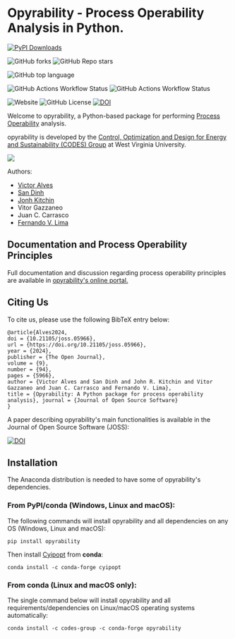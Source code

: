 # Opyrability - Process Operability Analysis in Python.

[![PyPI Downloads](https://static.pepy.tech/badge/opyrability)](https://pepy.tech/projects/opyrability)


![GitHub forks](https://img.shields.io/github/forks/codes-group/opyrability)
![GitHub Repo stars](https://img.shields.io/github/stars/codes-group/opyrability)


![GitHub top language](https://img.shields.io/github/languages/top/codes-group/opyrability)

![GitHub Actions Workflow Status](https://img.shields.io/github/actions/workflow/status/codes-group/opyrability/.github%2Fworkflows%2Fpython-publish.yml)
![GitHub Actions Workflow Status](https://img.shields.io/github/actions/workflow/status/codes-group/opyrability/.github%2Fworkflows%2Fpublish_conda.yml)


![Website](https://img.shields.io/website?url=https%3A%2F%2Fcodes-group.github.io%2Fopyrability%2F)
![GitHub License](https://img.shields.io/github/license/codes-group/opyrability)
[![DOI](https://joss.theoj.org/papers/10.21105/joss.05966/status.svg)](https://doi.org/10.21105/joss.05966)


Welcome to opyrability, a Python-based package for performing [Process Operability](https://www.sciencedirect.com/science/article/pii/S1474667017338028) analysis.

opyrability is developed by the [Control, Optimization and Design for Energy and Sustainability (CODES) Group](https://fernandolima.faculty.wvu.edu/) at West Virginia University.

![](/docs/opyrability_overview.png)

Authors:
- [Victor Alves](https://github.com/victoraalves)
- [San Dinh](https://github.com/sanqdinh)
- [Jonh Kitchin](https://github.com/jkitchin)
- Vitor Gazzaneo
- Juan C. Carrasco
- [Fernando V. Lima](https://github.com/fvlima-codes)

## Documentation and Process Operability Principles

Full documentation and discussion regarding process operability principles are available in [opyrability's online portal.](https://codes-group.github.io/opyrability/)

## Citing Us

To cite us, please use the following BibTeX entry below:

```
@article{Alves2024, 
doi = {10.21105/joss.05966}, 
url = {https://doi.org/10.21105/joss.05966}, 
year = {2024}, 
publisher = {The Open Journal}, 
volume = {9}, 
number = {94}, 
pages = {5966}, 
author = {Victor Alves and San Dinh and John R. Kitchin and Vitor Gazzaneo and Juan C. Carrasco and Fernando V. Lima}, 
title = {Opyrability: A Python package for process operability analysis}, journal = {Journal of Open Source Software} 
}
```

A paper describing opyrability's main functionalities is available in the Journal of Open Source Software (JOSS):

[![DOI](https://joss.theoj.org/papers/10.21105/joss.05966/status.svg)](https://doi.org/10.21105/joss.05966)



## Installation

The Anaconda distribution is needed to have some of opyrability's dependencies.

### From PyPI/conda (Windows, Linux and macOS):

The following commands will install opyrability and all dependencies on any OS (Windows, Linux and macOS):

```console
pip install opyrability
```

Then install [Cyipopt](https://github.com/mechmotum/cyipopt) from **conda**:

```console
conda install -c conda-forge cyipopt
```

### From conda (Linux and macOS only):

The single command below will install opyrability and all requirements/dependencies on Linux/macOS  operating systems automatically:

```console
conda install -c codes-group -c conda-forge opyrability
```


